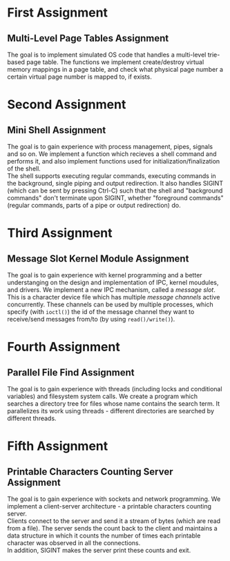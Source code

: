 # First Assignment
## Multi-Level Page Tables Assignment
The goal is to implement simulated OS code that handles a multi-level trie-based page table. The functions we implement create/destroy virtual memory mappings in a page table, and check what physical page number a certain virtual page number is mapped to, if exists.

# Second Assignment
## Mini Shell Assignment
The goal is to gain experience with process management, pipes, signals and so on. We implement a function which recieves a shell command and performs it, and also implement functions used for initialization/finalization of the shell.\
The shell supports executing regular commands, executing commands in the background, single piping and output redirection. It also handles SIGINT (which can be sent by pressing Ctrl-C) such that the shell and "background commands" don't terminate upon SIGINT, whether "foreground commands" (regular commands, parts of a pipe or output redirection) do.

# Third Assignment
## Message Slot Kernel Module Assignment
The goal is to gain experience with kernel programming and a better understanging on the design and implementation of IPC, kernel moudules, and drivers. We implement a new IPC mechanism, called a _message slot_. This is a character device file which has multiple _message channels_ active concurrently. These channels can be used by multiple processes, which specify (with `ioctl()`) the id of the message channel they want to receive/send messages from/to (by using `read()/write()`).

# Fourth Assignment
## Parallel File Find Assignment
The goal is to gain experience with threads (including locks and conditional variables) and filesystem system calls. We create a program which searches a directory tree for files whose name contains the search term. It parallelizes its work using threads - different directories are searched by different threads.

# Fifth Assignment
## Printable Characters Counting Server Assignment
The goal is to gain experience with sockets and network programming. We implement a client-server architecture - a printable characters counting server.\
Clients connect to the server and send it a stream of bytes (which are read from a file). The server sends the count back to the client and maintains a data structure in which it counts the number of times each printable character was observed in all the connections.\
In addition, SIGINT makes the server print these counts and exit.

